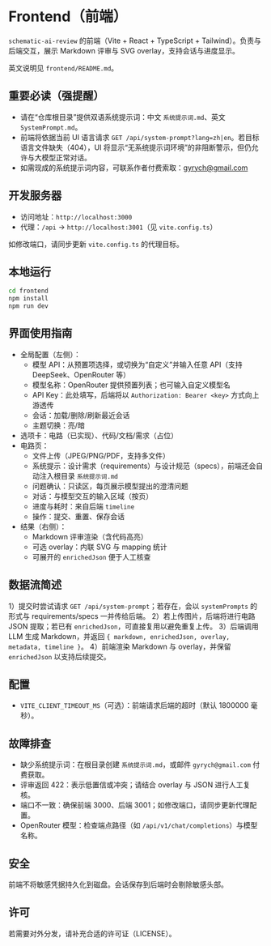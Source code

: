 # Frontend（前端）

`schematic-ai-review` 的前端（Vite + React + TypeScript + Tailwind）。负责与后端交互，展示 Markdown 评审与 SVG overlay，支持会话与进度显示。

英文说明见 `frontend/README.md`。

## 重要必读（强提醒）

- 请在“仓库根目录”提供双语系统提示词：中文 `系统提示词.md`、英文 `SystemPrompt.md`。
- 前端将依据当前 UI 语言请求 `GET /api/system-prompt?lang=zh|en`。若目标语言文件缺失（404），UI 将显示“无系统提示词环境”的非阻断警示，但仍允许与大模型正常对话。
- 如需现成的系统提示词内容，可联系作者付费索取：gyrych@gmail.com

## 开发服务器

- 访问地址：`http://localhost:3000`
- 代理：`/api` → `http://localhost:3001`（见 `vite.config.ts`）

如修改端口，请同步更新 `vite.config.ts` 的代理目标。

## 本地运行

```bash
cd frontend
npm install
npm run dev
```

## 界面使用指南

- 全局配置（左侧）：
  - 模型 API：从预置项选择，或切换为“自定义”并输入任意 API（支持 DeepSeek、OpenRouter 等）
  - 模型名称：OpenRouter 提供预置列表；也可输入自定义模型名
  - API Key：此处填写，后端将以 `Authorization: Bearer <key>` 方式向上游透传
  - 会话：加载/删除/刷新最近会话
  - 主题切换：亮/暗
- 选项卡：电路（已实现）、代码/文档/需求（占位）
- 电路页：
  - 文件上传（JPEG/PNG/PDF，支持多文件）
  - 系统提示：设计需求（requirements）与设计规范（specs），前端还会自动注入根目录 `系统提示词.md`
  - 问题确认：只读区，每页展示模型提出的澄清问题
  - 对话：与模型交互的输入区域（按页）
  - 进度与耗时：来自后端 `timeline`
  - 操作：提交、重置、保存会话
- 结果（右侧）：
  - Markdown 评审渲染（含代码高亮）
  - 可选 overlay：内联 SVG 与 mapping 统计
  - 可展开的 `enrichedJson` 便于人工核查

## 数据流简述

1）提交时尝试请求 `GET /api/system-prompt`；若存在，会以 `systemPrompts` 的形式与 requirements/specs 一并传给后端。
2）若上传图片，后端将进行电路 JSON 提取；若已有 `enrichedJson`，可直接复用以避免重复上传。
3）后端调用 LLM 生成 Markdown，并返回 `{ markdown, enrichedJson, overlay, metadata, timeline }`。
4）前端渲染 Markdown 与 overlay，并保留 `enrichedJson` 以支持后续提交。

## 配置

- `VITE_CLIENT_TIMEOUT_MS`（可选）：前端请求后端的超时（默认 1800000 毫秒）。

## 故障排查

- 缺少系统提示词：在根目录创建 `系统提示词.md`，或邮件 `gyrych@gmail.com` 付费获取。
- 评审返回 422：表示低置信或冲突；请结合 overlay 与 JSON 进行人工复核。
- 端口不一致：确保前端 3000、后端 3001；如修改端口，请同步更新代理配置。
- OpenRouter 模型：检查端点路径（如 `/api/v1/chat/completions`）与模型名称。

## 安全

前端不将敏感凭据持久化到磁盘。会话保存到后端时会剔除敏感头部。

## 许可

若需要对外分发，请补充合适的许可证（LICENSE）。


